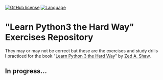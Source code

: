 [![GitHub license](https://img.shields.io/badge/license-MIT-green.svg)](https://raw.githubusercontent.com/lotspaih/dicePy8k/master/LICENSE) [![Language](https://img.shields.io/badge/language-python-blue.svg)](https://www.python.org/)

# "Learn Python3 the Hard Way" Exercises Repository

They may or may not be correct but these are the exercises and study drills I practiced for the book "[Learn Python 3 the Hard Way](https://learncodethehardway.org/python/)" by [Zed A. Shaw](https://github.com/zedshaw).

## In progress...
